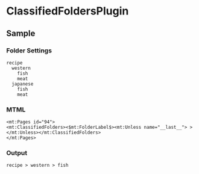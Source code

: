 # ClassifiedFoldersPlugin

## Sample

### Folder Settings

```
recipe
  western
    fish
    meat
  japanese
    fish
    meat
```

### MTML

```
<mt:Pages id="94">
<mt:ClassifiedFolders><$mt:FolderLabel$><mt:Unless name="__last__"> > </mt:Unless></mt:ClassifiedFolders>
</mt:Pages>
```

### Output

```
recipe > western > fish 
```